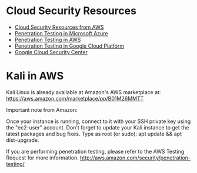 # Cloud Security Resources

* [Cloud Security Resources from AWS](https://aws.amazon.com/security/security-resources/)
* [Penetration Testing in Microsoft Azure](https://docs.microsoft.com/en-us/azure/security/azure-security-pen-testing)
* [Penetration Testing in AWS](https://aws.amazon.com/security/penetration-testing/)
* [Penetration Testing in Google Cloud Platform](https://cloud.google.com/security/overview/)
* [Google Cloud Security Center](https://cloud.google.com/security/)

# Kali in AWS
Kali Linux is already available at Amazon's AWS marketplace at:
https://aws.amazon.com/marketplace/pp/B01M26MMTT

Important note from Amazon:

  Once your instance is running, connect to it with your SSH private key using the "ec2-user" account. Don't forget to update your Kali instance to get the latest packages and bug fixes. Type as root (or sudo): apt update && apt dist-upgrade.

  If you are performing penetration testing, please refer to the AWS Testing Request for more information. http://aws.amazon.com/security/penetration-testing/

  
